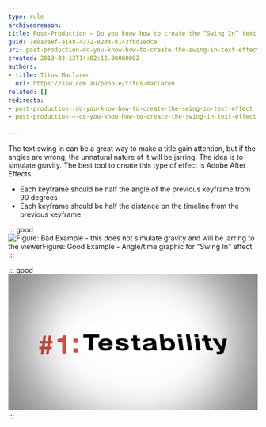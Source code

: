 ```yaml
---
type: rule
archivedreason: 
title: Post-Production – Do you know how to create the “Swing In” text effect?
guid: 7e0a3a8f-a148-4372-82d4-8143fbd1edce
uri: post-production-do-you-know-how-to-create-the-swing-in-text-effect
created: 2013-03-13T14:02:12.0000000Z
authors:
- title: Titus Maclaren
  url: https://ssw.com.au/people/titus-maclaren
related: []
redirects:
- post-production--do-you-know-how-to-create-the-swing-in-text-effect
- post-production-–-do-you-know-how-to-create-the-swing-in-text-effect

---
```


The text swing in can be a great way to make a title gain attention, but if the angles are wrong, the unnatural nature of it will be jarring. The idea is to simulate gravity. The best tool to create this type of effect is Adobe After Effects.

* Each keyframe should be half the angle of the previous keyframe from 90 degrees
* Each keyframe should be half the distance on the timeline from the previous keyframe


<!--endintro-->


::: good  
![Figure: Bad Example - this does not simulate gravity and will be jarring to the viewerFigure: Good Example - Angle/time graphic for "Swing In" effect](TextExpression-AfterEffects-TheSwingIn\_BadExample.jpg)  
:::


::: good  
![Figure: Good example – A well designed 'swing-in' effect can bring your titles to life - See 0:07 in this        video example](Swing-In.jpg)  
:::
